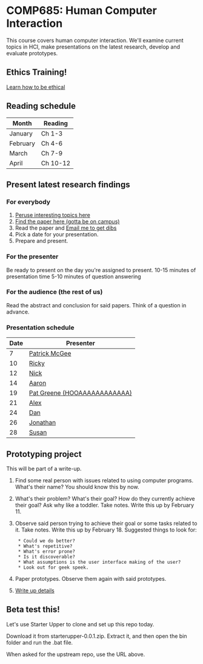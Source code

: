 COMP685: Human Computer Interaction
===================================

This course covers human computer interaction. We'll examine current topics in HCI, make presentations on the latest research, develop and evaluate prototypes.

Ethics Training!
----------------

[Learn how to be ethical](http://phrp.nihtraining.com/users/login.php)

Reading schedule
----------------

Month    | Reading
-------- | --------
January  | Ch 1-3
February | Ch 4-6
March    | Ch 7-9
April    | Ch 10-12

Present latest research findings
--------------------------------

### For everybody

1. [Peruse interesting topics here](http://chi2013.acm.org/program/by-day/)
2. [Find the paper here (gotta be on campus)](http://dl.acm.org/)
3. Read the paper and [Email me to get dibs](lawrancej@wit.edu)
4. Pick a date for your presentation.
5. Prepare and present.

### For the presenter

Be ready to present on the day you're assigned to present.
10-15 minutes of presentation time
5-10 minutes of question answering

### For the audience (the rest of us)

Read the abstract and conclusion for said papers.
Think of a question in advance.

### Presentation schedule

Date | Presenter
---- | ----------
7    | [Patrick McGee](http://people.csail.mit.edu/erinsol/papers/uist09.pdf)
10   | [Ricky](http://www.stefaniemueller.org//wp-content/themes/f8-lite/images/laserorigami/2013-chi-mueller-kruck-baudisch-laserorigami.pdf)
12   | [Nick](http://dl.acm.org/citation.cfm?doid=2470654.2466135)
14   | [Aaron](http://dl.acm.org/citation.cfm?id=2543921&CFID=404556350&CFTOKEN=77963591)
19   | [Pat Greene (HOOAAAAAAAAAAAA)](http://dl.acm.org/citation.cfm?doid=2470654.2466200)
21   | [Alex](http://dl.acm.org/citation.cfm?doid=2470654.2466419)
24   | [Dan](http://dl.acm.org/citation.cfm?id=2466457)
26   | [Jonathan](http://dl.acm.org/citation.cfm?id=2470654.2466260&coll=DL&dl=ACM&CFID=413794045&CFTOKEN=63464703)
28   | [Susan](http://dl.acm.org/citation.cfm?id=2470654.2470662&coll=DL&dl=ACM&CFID=413794045&CFTOKEN=63464703)

Prototyping project
-------------------

This will be part of a write-up.

1. Find some real person with issues related to using computer programs. What's their name? You should know this by now.
2. What's their problem? What's their goal? How do they currently achieve their goal? Ask why like a toddler. Take notes. Write this up by February 11.
3. Observe said person trying to achieve their goal or some tasks related to it. Take notes. Write this up by February 18. Suggested things to look for:

        * Could we do better?
        * What's repetitive?
        * What's error prone?
        * Is it discoverable?
        * What assumptions is the user interface making of the user?
        * Look out for geek speek.

4. Paper prototypes. Observe them again with said prototypes.
5. [Write up details](https://github.com/lawrancej/comp685/blob/master/project/project.pdf)

Beta test this!
---------------
Let's use Starter Upper to clone and set up this repo today.

Download it from starterupper-0.0.1.zip.
Extract it, and then open the bin folder and run the .bat file.

When asked for the upstream repo, use the URL above.
